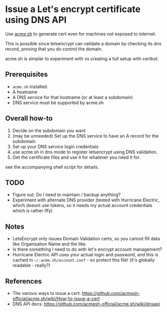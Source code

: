 # Issue a Let's encrypt certificate using DNS API

Use [acme.sh](https://github.com/acmesh-official/acme.sh)
to generate cert even for machines not exposed to internet.

This is possible since letsencrypt can validate a domain by checking its dns record,
proving that you do control the domain.

acme.sh is simpler to experiment with vs creating a full setup with certbot.

## Prerequisites

- `acme.sh` installed.
- A hostname
- A DNS service for that hostname (or at least a subdomain)
- DNS service must be supported by acme.sh

## Overall how-to
1. Decide on the subdomain you want
2. (may be unneeded) Set up the DNS service to have an A record for the subdomain
3. Set up your DNS service login credentials
4. use acme.sh in dns mode to register letsencrypt using DNS validation.
5. Get the certificate files and use it for whatever you need it for.

see the accompanying shell script for details.

## TODO
- Figure out: Do I need to maintain / backup anything?
- Experiment with alternate DNS provider (tested with Hurricane Electric, which doesnt use tokens, so it needs my actual account credentials which is rather iffy)

## Notes
- LetsEncrypt only issues Domain Validation certs, so you cannot fill data like Organisation Name and the like.
- Is there something I need to do with let's encrypt account management?
- Hurricane Electric API uses your actual login and password, and this is cached in `~/.acme.sh/account.conf` - so protect this file! (it's globally readable - really?)

## References
- The various ways to issue a cert: https://github.com/acmesh-official/acme.sh/wiki/How-to-issue-a-cert
- DNS API docs: https://github.com/acmesh-official/acme.sh/wiki/dnsapi
